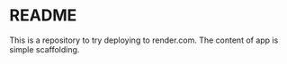 # README

This is a repository to try deploying to render.com.
The content of app is simple scaffolding.
